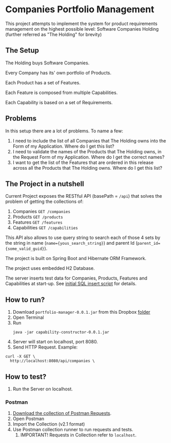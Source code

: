 # Companies Portfolio Management
This project attempts to implement the system for product requirements 
management on the highest possible level: Software Companies Holding
(further referred as "The Holding" for brevity)

## The Setup
The Holding buys Software Companies.

Every Company has its' own portfolio of Products.

Each Product has a set of Features.

Each Feature is composed from multiple Capabilities.

Each Capability is based on a set of Requirements.

## Problems
In this setup there are a lot of problems. To name a few:
1. I need to include the list of all Companies that The Holding
owns into the Form of my Application. Where do I get this list?
2. I need to validate the names of the Products that The Holding owns,
in the Request Form of my Application. Where do I get the correct names?
3. I want to get the list of the Features that are ordered
in this release across all the Products that The Holding owns.
Where do I get this list?

## The Project in a nutshell
Current Project exposes the RESTful API (basePath = `/api`) that solves 
the problem of getting the collections of:
1. Companies `GET /companies`
2. Products `GET /products`
3. Features `GET /features`
4. Capabilities `GET /capabilities`

This API also allows to use query string to search each 
of those 4 sets by the string in name (`name={yous_search_string}`)
and parent Id (`parent_id={some_valid_guid}`).

The project is built on Spring Boot and Hibernate ORM Framework.

The project uses embedded H2 Database.

The server inserts test data for Companies, Products, Features and Capabilities
at start-up. See [initial SQL insert script](
./src/main/resources/insert-initial-data.sql) for details.


## How to run?
1. Download `portfolio-manager-0.0.1.jar` from this Dropbox [folder](
https://www.dropbox.com/s/7wwm1q55jfn7q44/portfolio-manager-0.0.1.jar?dl=1)
3. Open Terminal
4. Run 
    ``` 
    java -jar capability-constructor-0.0.1.jar
    ```
5. Server will start on localhost, port 8080.
6. Send HTTP Request. Example:
```
curl -X GET \
  http://localhost:8080/api/companies \
```

## How to test?
1. Run the Server on localhost.
### Postman
1. [Download the collection of Postman Requests](
./docs/Portfolio_Management_1_Get_Collections.postman_collection.json).
2. Open Postman
3. Import the Collection (v2.1 format)
4. Use Postman collection runner to run requests and tests.
    1. IMPORTANT! Requests in Collection refer to `localhost`.
